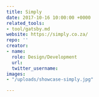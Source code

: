 ```yaml
---
title: Simply
date: 2017-10-16 10:00:00 +0000
related_tools:
- tool/gatsby.md
website: https://simply.co.za/
repo: ''
creator:
- name: 
  role: Design/Development
  url: 
  twitter_username: 
images:
- "/uploads/showcase-simply.jpg"

---
```

